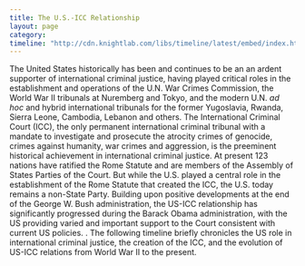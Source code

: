```yaml
---
title: The U.S.-ICC Relationship
layout: page
category:
timeline: "http://cdn.knightlab.com/libs/timeline/latest/embed/index.html?source=0AtZ5yV_Pso2idDZQRXNfUzQxd3JTQzhhMXg5UEpVYmc&font=Bevan-PotanoSans&maptype=toner&lang=en&height=650"
---
```


The United States historically has been and continues to be  an an ardent supporter of international criminal justice, having played critical roles in the establishment and operations of the U.N. War Crimes Commission, the World War II tribunals at Nuremberg and  Tokyo, and the modern U.N. *ad hoc* and  hybrid international tribunals for the former Yugoslavia, Rwanda, Sierra Leone, Cambodia, Lebanon and others. The International Criminal Court (ICC), the only permanent international criminal tribunal with a mandate to investigate and prosecute the atrocity crimes of genocide, crimes against humanity, war crimes and aggression, is the preeminent historical achievement in international criminal justice.  At present 123 nations have ratified the Rome Statute and are members of the Assembly of States Parties of the Court. But while the U.S. played a central role in the establishment of the Rome Statute that created the ICC, the U.S.  today remains a non-State Party.
Building upon  positive developments at the end of the George W. Bush administration, the US-ICC relationship has significantly progressed during the Barack Obama administration, with the US providing varied and important support to the Court consistent with current US policies. . The following timeline briefly chronicles the US role in international criminal justice, the creation of the ICC, and the evolution of US-ICC relations from World War II to the present.  

